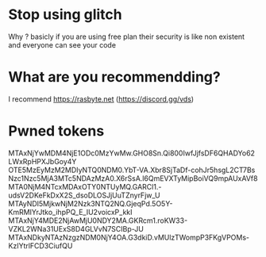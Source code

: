# Stop using glitch
Why ? basicly if you are using free plan their security is like non existent and everyone can see your code
# What are you recommendding?
I recommend https://rasbyte.net (https://discord.gg/vds)
# Pwned tokens
MTAxNjYwMDM4NjE1ODc0MzYwMw.GHO8Sn.Qi800IwfJjfsDF6QHADYo62LWxRpHPXJbGoy4Y\
OTE5MzEyMzM2MDIyNTQ0NDM0.YbT-VA.Xbr8SjTaDf-cohJr5hsgL2CT7Bs\
Nzc1Nzc5MjA3MTc5NDAzMzA0.X6rSsA.l6QmEVXTyMipBoiVQ9mpAUxAVf8\
MTA0NjM4NTcxMDAxOTY0NTUyMQ.GARCl1.-udsV2DKeFkDxX2S_dsoDLOSJjUuTZnyrFjw_U\
MTAyNDI5MjkwNjM2Nzk3NTQ2NQ.GjeqPd.5O5Y-KmRMIYrJtko_ihpPQ_E_IU2voicxP_kkI\
MTAxNjY4MDE2NjAwMjU0NDY2MA.GKRcm1.roKW33-VZKL2WNa31UExS8D4GLVvN7SCIBp-JU\
MTAxNDkyNTAzNzgzNDM0NjY4OA.G3dkiD.vMUlzTWompP3FKgVPOMs-KzIYtrlFCD3CiufQU
